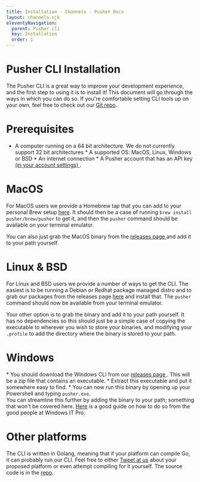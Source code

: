```yaml
---
title: Installation - Channels - Pusher Docs
layout: channels.njk
eleventyNavigation: 
  parent: Pusher cli
  key: Installation
  order: 1
---
```

# Pusher CLI Installation
 
The Pusher CLI is a great way to improve your development experience, and the first step to using it is to install it! This document will go through the ways in which you can do so. If you're comfortable setting CLI tools up on your own, feel free to check out our [Git repo](https://github.com/pusher/pusher-cli). 
 
# Prerequisites
  *  A computer running on a 64 bit architecture. We do not currently support 32 bit architectures  * A supported OS: MacOS, Linux, Windows or BSD * An internet connection *  A Pusher account that has an API key [ (in your account settings) ](https://dashboard.pusher.com/accounts/api_key) .   
# MacOS
 
For MacOS users we provide a Homebrew tap that you can add to your personal Brew setup [here](http://github.com/pusher/homebrew-tap). It should then be a case of running `brew install pusher/brew/pusher` to get it, and then the `pusher` command should be available on your terminal emulator. 
 
You can also just grab the MacOS binary from the [ releases page ](https://github.com/pusher/pusher-cli/releases) and add it to your path yourself. 
 
# Linux & BSD
 
For Linux and BSD users we provide a number of ways to get the CLI. The easiest is to be running a Debian or Redhat package managed distro and to grab our packages from the releases page [here](https://github.com/pusher/pusher-cli/releases) and install that. The `pusher` command should now be available from your terminal emulator. 
 
Your other option is to grab the binary and add it to your path yourself. It has no dependencies so this should just be a simple case of copying the executable to wherever you wish to store your binaries, and modifying your `.profile` to add the directory where the binary is stored to your path. 
 
# Windows
 <List order> *  You should download the Windows CLI from our [ releases page ](https://github.com/pusher/pusher-cli/releases) . This will be a zip file that contains an executable.  * Extract this executable and put it somewhere easy to find. *  You can now run this binary by opening up your Powershell and typing `pusher.exe`.   
You can streamline this further by adding the binary to your path; something that won't be covered here. [Here](https://www.computerhope.com/issues/ch000549.htm) is a good guide on how to do so from the good people at Windows IT Pro. 
 
# Other platforms
 
The CLI is written in Golang, meaning that if your platform can compile Go, it can probably run our CLI. Feel free to either [Tweet at us](https://twitter.com/pusher) about your proposed platform or even attempt compiling for it yourself. The source code is in the [repo](https://github.com/pusher/pusher-cli). 

